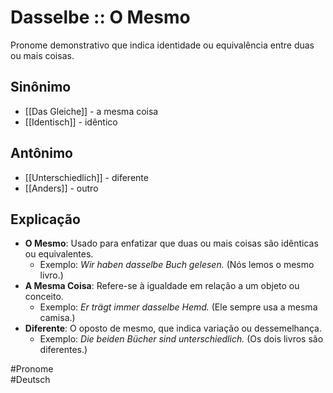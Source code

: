 # Dasselbe :: O Mesmo
<!--SR:!2024-11-07,1,230-->
Pronome demonstrativo que indica identidade ou equivalência entre duas ou mais coisas.

## Sinônimo
- [[Das Gleiche]] - a mesma coisa  
- [[Identisch]] - idêntico  

## Antônimo
- [[Unterschiedlich]] - diferente  
- [[Anders]] - outro  

## Explicação
- **O Mesmo**: Usado para enfatizar que duas ou mais coisas são idênticas ou equivalentes.
  - Exemplo: *Wir haben dasselbe Buch gelesen.* (Nós lemos o mesmo livro.)
- **A Mesma Coisa**: Refere-se à igualdade em relação a um objeto ou conceito.
  - Exemplo: *Er trägt immer dasselbe Hemd.* (Ele sempre usa a mesma camisa.)
- **Diferente**: O oposto de mesmo, que indica variação ou dessemelhança.
  - Exemplo: *Die beiden Bücher sind unterschiedlich.* (Os dois livros são diferentes.)

#Pronome  
#Deutsch